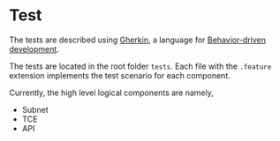 # Test

The tests are described using [Gherkin](https://cucumber.io/docs/gherkin/), a language for [Behavior-driven development](https://en.wikipedia.org/wiki/Behavior-driven_development).

The tests are located in the root folder `tests`.
Each file with the `.feature` extension implements the test scenario for each component.

Currently, the high level logical components are namely,
- Subnet
- TCE
- API

